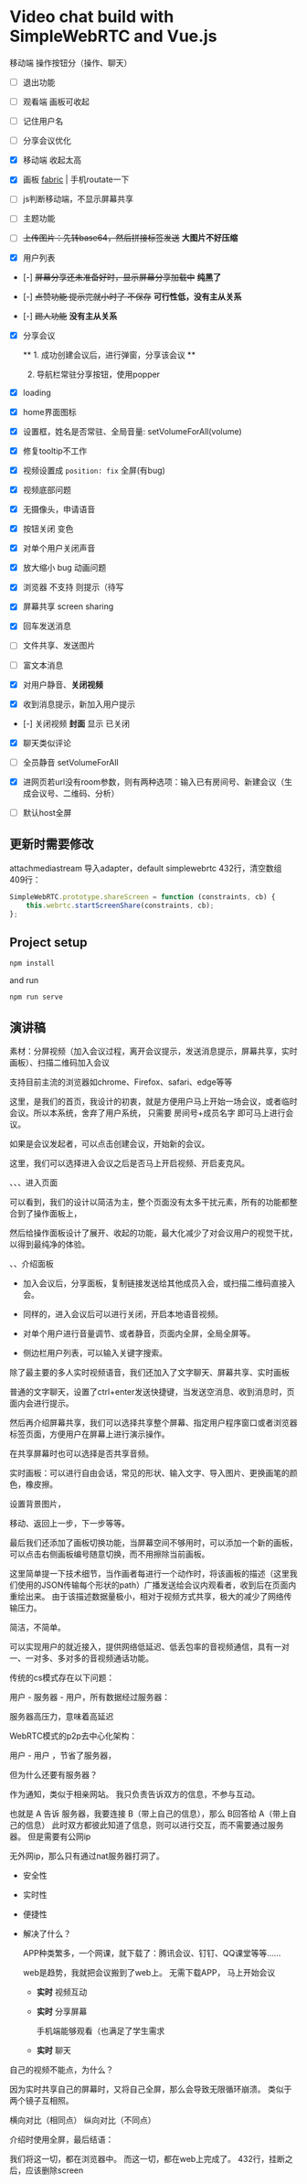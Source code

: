 # Video chat build with SimpleWebRTC and Vue.js

移动端 操作按钮分（操作、聊天）

+ [ ] 退出功能

+ [ ] 观看端 画板可收起

+ [ ] 记住用户名

+ [ ] 分享会议优化

+ [x] 移动端 收起太高

+ [x] 画板 [fabric](https://github.com/fabricjs/fabric.js) | 手机routate一下

+ [ ] js判断移动端，不显示屏幕共享

+ [ ] 主题功能

+ [ ] ~~上传图片：先转base64，然后拼接标签发送~~ **大图片不好压缩**

+ [x] 用户列表

+ [-] ~~屏幕分享还未准备好时，显示屏幕分享加载中~~ **纯黑了**

+ [-] ~~点赞功能 提示完就小时了 不保存~~ **可行性低，没有主从关系**

+ [-] ~~踢人功能~~ **没有主从关系**


+ [x] 分享会议 
   
  ** 1. 成功创建会议后，进行弹窗，分享该会议 **

   2. 导航栏常驻分享按钮，使用popper

+ [x] loading

+ [x] home界面图标

+ [x] 设置框，姓名是否常驻、全局音量: setVolumeForAll(volume)

+ [x] 修复tooltip不工作

+ [x] 视频设置成 `position: fix` 全屏(有bug)

+ [x] 视频底部问题

+ [x] 无摄像头，申请语音

+ [x] 按钮关闭 变色

+ [x] 对单个用户关闭声音

+ [x] 放大缩小 bug 动画问题

+ [x] 浏览器 不支持 则提示（待写

+ [x] 屏幕共享 screen sharing

+ [x] 回车发送消息

+ [ ] 文件共享、发送图片

+ [ ] 富文本消息

+ [x] 对用户静音、**关闭视频**

+ [x] 收到消息提示，新加入用户提示

+ [-] 关闭视频 **封面** 显示 已关闭

+ [x] 聊天类似评论

+ [ ] 全员静音 setVolumeForAll

+ [x] 进网页若url没有room参数，则有两种选项：输入已有房间号、新建会议（生成会议号、二维码、分析）

+ [ ] 默认host全屏

## 更新时需要修改

attachmediastream 导入adapter，default
simplewebrtc 432行，清空数组
409行：

```js
SimpleWebRTC.prototype.shareScreen = function (constraints, cb) {
    this.webrtc.startScreenShare(constraints, cb);
};
```

## Project setup
```
npm install
```
and run

```
npm run serve
```

## 演讲稿

素材：分屏视频（加入会议过程，离开会议提示，发送消息提示，屏幕共享，实时画板）、扫描二维码加入会议

支持目前主流的浏览器如chrome、Firefox、safari、edge等等

这里，是我们的首页，我设计的初衷，就是方便用户马上开始一场会议，或者临时会议。所以本系统，舍弃了用户系统，
只需要 房间号+成员名字 即可马上进行会议。

如果是会议发起者，可以点击创建会议，开始新的会议。

这里，我们可以选择进入会议之后是否马上开启视频、开启麦克风。

、、、进入页面

可以看到，我们的设计以简洁为主，整个页面没有太多干扰元素，所有的功能都整合到了操作面板上，

然后给操作面板设计了展开、收起的功能，最大化减少了对会议用户的视觉干扰，以得到最纯净的体验。

、、介绍面板

- 加入会议后，分享面板，复制链接发送给其他成员入会，或扫描二维码直接入会。

- 同样的，进入会议后可以进行关闭，开启本地语音视频。

- 对单个用户进行音量调节、或者静音，页面内全屏，全局全屏等。

- 侧边栏用户列表，可以输入关键字搜索。

除了最主要的多人实时视频语音，我们还加入了文字聊天、屏幕共享、实时画板

普通的文字聊天，设置了ctrl+enter发送快捷键，当发送空消息、收到消息时，页面内会进行提示。

然后再介绍屏幕共享，我们可以选择共享整个屏幕、指定用户程序窗口或者浏览器标签页面，方便用户在屏幕上进行演示操作。

在共享屏幕时也可以选择是否共享音频。

实时画板：可以进行自由会话，常见的形状、输入文字、导入图片、更换画笔的颜色，橡皮擦。

设置背景图片，

移动、返回上一步，下一步等等。

最后我们还添加了画板切换功能，当屏幕空间不够用时，可以添加一个新的画板，可以点击右侧画板编号随意切换，而不用擦除当前画板。

这里简单提一下技术细节，当作画者每进行一个动作时，将该画板的描述（这里我们使用的JSON传输每个形状的path）广播发送给会议内观看者，收到后在页面内重绘出来。
由于该描述数据量极小，相对于视频方式共享，极大的减少了网络传输压力。

简洁，不简单。

可以实现用户的就近接入，提供网络低延迟、低丢包率的音视频通信，具有一对一、一对多、多对多的音视频通话功能。


传统的cs模式存在以下问题：

  用户 - 服务器 - 用户，所有数据经过服务器：

  服务器高压力，意味着高延迟

WebRTC模式的p2p去中心化架构：

  用户 - 用户 ，节省了服务器，

但为什么还要有服务器？

  作为通知，类似于相亲网站。 我只负责告诉双方的信息，不参与互动。

  也就是 A 告诉 服务器，我要连接 B（带上自己的信息），那么 B回答给 A（带上自己的信息）
  此时双方都彼此知道了信息，则可以进行交互，而不需要通过服务器。
  但是需要有公网ip

无外网ip，那么只有通过nat服务器打洞了。


- 安全性

- 实时性

- 便捷性

- 解决了什么？
  
  APP种类繁多，一个网课，就下载了：腾讯会议、钉钉、QQ课堂等等……

  web是趋势，我就把会议搬到了web上。
  无需下载APP，
  马上开始会议

  - **实时** 视频互动

  - **实时** 分享屏幕

    手机端能够观看（也满足了学生需求

  - **实时** 聊天

自己的视频不能点，为什么？

  因为实时共享自己的屏幕时，又将自己全屏，那么会导致无限循环崩溃。 类似于两个镜子互相照。

横向对比（相同点）
纵向对比（不同点）

介绍时使用全屏，最后结语：

我们将这一切，都在浏览器中。 而这一切，都在web上完成了。
  432行，挂断之后，应该删除screen